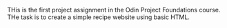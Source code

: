THis is the first project assignment in the Odin Project Foundations course.
THe task is to create a simple recipe website using basic HTML.
